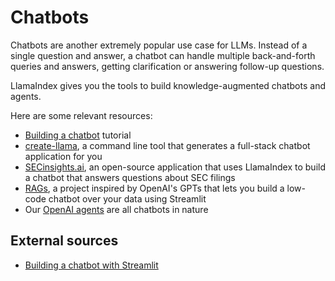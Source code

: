 # Chatbots

Chatbots are another extremely popular use case for LLMs. Instead of a single question and answer, a chatbot can handle multiple back-and-forth queries and answers, getting clarification or answering follow-up questions.

LlamaIndex gives you the tools to build knowledge-augmented chatbots and agents.

Here are some relevant resources:

- [Building a chatbot](/docs/understanding/putting_it_all_together/chatbots/building_a_chatbot.md) tutorial
- [create-llama](https://blog.llamaindex.ai/create-llama-a-command-line-tool-to-generate-llamaindex-apps-8f7683021191), a command line tool that generates a full-stack chatbot application for you
- [SECinsights.ai](https://www.secinsights.ai/), an open-source application that uses LlamaIndex to build a chatbot that answers questions about SEC filings
- [RAGs](https://blog.llamaindex.ai/introducing-rags-your-personalized-chatgpt-experience-over-your-data-2b9d140769b1), a project inspired by OpenAI's GPTs that lets you build a low-code chatbot over your data using Streamlit
- Our [OpenAI agents](/docs/module_guides/deploying/agents/modules.md) are all chatbots in nature

## External sources

- [Building a chatbot with Streamlit](https://blog.streamlit.io/build-a-chatbot-with-custom-data-sources-powered-by-llamaindex/)
